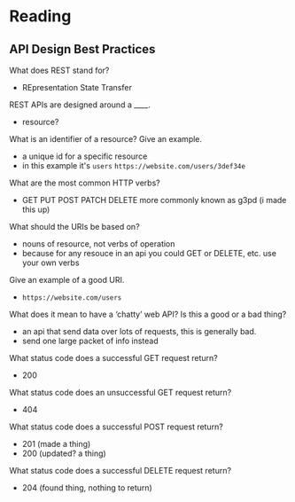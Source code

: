 # Reading

## API Design Best Practices

What does REST stand for?

- REpresentation State Transfer

REST APIs are designed around a ____.

- resource?

What is an identifier of a resource? Give an example.

- a unique id for a specific resource
- in this example it's `users`
`https://website.com/users/3def34e`

What are the most common HTTP verbs?

- GET PUT POST PATCH DELETE more commonly known as g3pd (i made this up)

What should the URIs be based on?

- nouns of resource, not verbs of operation
- because for any resouce in an api you could GET or DELETE, etc. use your own verbs

Give an example of a good URI.

- `https://website.com/users`

What does it mean to have a ‘chatty’ web API? Is this a good or a bad thing?

- an api that send data over lots of requests, this is generally bad.
- send one large packet of info instead

What status code does a successful GET request return?

- 200

What status code does an unsuccessful GET request return?

- 404

What status code does a successful POST request return?

- 201 (made a thing)
- 200 (updated? a thing)

What status code does a successful DELETE request return?

- 204 (found thing, nothing to return)
